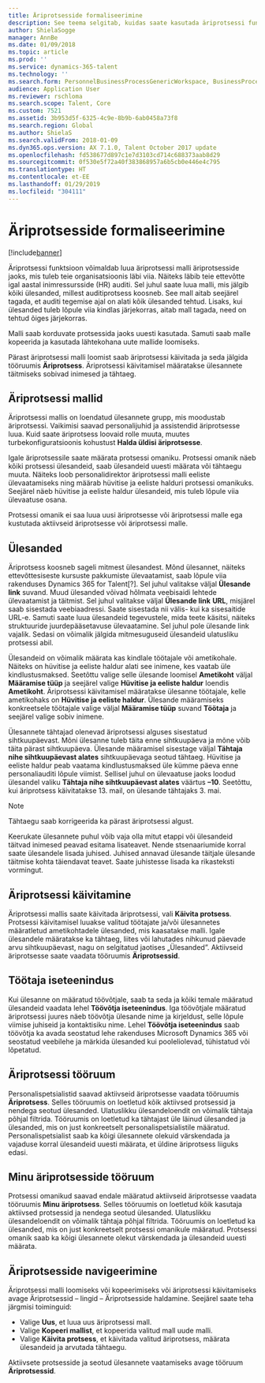 ```yaml
---
title: Äriprotsesside formaliseerimine
description: See teema selgitab, kuidas saate kasutada äriprotsessi funktsiooni, et luua äriprotsessi malli protsesside jaoks, mis tuleb teie organisatsioonis läbi viia.
author: ShielaSogge
manager: AnnBe
ms.date: 01/09/2018
ms.topic: article
ms.prod: ''
ms.service: dynamics-365-talent
ms.technology: ''
ms.search.form: PersonnelBusinessProcessGenericWorkspace, BusinessProcessGenericTemplateListpage, BusinessProcessGenericMyTemplates, BusinessProcessGroupAssignment
audience: Application User
ms.reviewer: rschloma
ms.search.scope: Talent, Core
ms.custom: 7521
ms.assetid: 3b953d5f-6325-4c9e-8b9b-6ab0458a73f8
ms.search.region: Global
ms.author: ShielaS
ms.search.validFrom: 2018-01-09
ms.dyn365.ops.version: AX 7.1.0, Talent October 2017 update
ms.openlocfilehash: fd538677d897c1e7d3103cd714c688373aab8d29
ms.sourcegitcommit: 0f530e5f72a40f383868957a6b5cb0e446e4c795
ms.translationtype: HT
ms.contentlocale: et-EE
ms.lasthandoff: 01/29/2019
ms.locfileid: "304111"
---
```

# <a name="formalize-business-processes"></a>Äriprotsesside formaliseerimine

[!include[banner](includes/banner.md)]

Äriprotsessi funktsioon võimaldab luua äriprotsessi malli äriprotsesside jaoks, mis tuleb teie organisatsioonis läbi viia. Näiteks läbib teie ettevõtte igal aastal inimressursside (HR) auditi. Sel juhul saate luua malli, mis jälgib kõiki ülesanded, millest auditiprotsess koosneb. See mall aitab seejärel tagada, et auditi tegemise ajal on alati kõik ülesanded tehtud. Lisaks, kui ülesanded tuleb lõpule viia kindlas järjekorras, aitab mall tagada, need on tehtud õiges järjekorras.

Malli saab korduvate protsessida jaoks uuesti kasutada. Samuti saab malle kopeerida ja kasutada lähtekohana uute mallide loomiseks.

Pärast äriprotsessi malli loomist saab äriprotsessi käivitada ja seda jälgida tööruumis **Äriprotsess**. Äriprotsessi käivitamisel määratakse ülesannete täitmiseks sobivad inimesed ja tähtaeg.

## <a name="business-process-templates"></a>Äriprotsessi mallid
Äriprotsessi mallis on loendatud ülesannete grupp, mis moodustab äriprotsessi. Vaikimisi saavad personalijuhid ja assistendid äriprotsesse luua. Kuid saate äriprotsess loovaid rolle muuta, muutes turbekonfiguratsioonis kohustust **Halda üldisi äriprotsesse**.

Igale äriprotsessile saate määrata protsessi omaniku. Protsessi omanik näeb kõiki protsessi ülesandeid, saab ülesandeid uuesti määrata või tähtaegu muuta. Näiteks loob personalidirektor äriprotsessi malli eeliste ülevaatamiseks ning määrab hüvitise ja eeliste halduri protsessi omanikuks. Seejärel näeb hüvitise ja eeliste haldur ülesandeid, mis tuleb lõpule viia ülevaatuse osana.

Protsessi omanik ei saa luua uusi äriprotsesse või äriprotsessi malle ega kustutada aktiivseid äriprotsesse või äriprotsessi malle.

## <a name="tasks"></a>Ülesanded
Äriprotsess koosneb sageli mitmest ülesandest. Mõnd ülesannet, näiteks ettevõttesiseste kursuste pakkumiste ülevaatamist, saab lõpule viia rakenduses Dynamics 365 for Talent[?]. Sel juhul valitakse väljal **Ülesande link** suvand. Muud ülesanded võivad hõlmata veebisaidi lehtede ülevaatamist ja täitmist. Sel juhul valitakse väljal **Ülesande link** **URL**, misjärel saab sisestada veebiaadressi. Saate sisestada nii välis- kui ka sisesaitide URL-e. Samuti saate luua ülesandeid tegevustele, mida teete käsitsi, näiteks struktuuride juurdepääsetavuse ülevaatamine. Sel juhul pole ülesande link vajalik. Sedasi on võimalik jälgida mitmesuguseid ülesandeid ulatusliku protsessi abil.

Ülesandeid on võimalik määrata kas kindlale töötajale või ametikohale. Näiteks on hüvitise ja eeliste haldur alati see inimene, kes vaatab üle kindlustusmaksed. Seetõttu valige selle ülesande loomisel **Ametikoht** väljal **Määramise tüüp** ja seejärel valige **Hüvitise ja eeliste haldur** loendis **Ametikoht**. Äriprotsessi käivitamisel määratakse ülesanne töötajale, kelle ametikohaks on **Hüvitise ja eeliste haldur**. Ülesande määramiseks konkreetsele töötajale valige väljal **Määramise tüüp** suvand **Töötaja** ja seejärel valige sobiv inimene.

Ülesannete tähtajad olenevad äriprotsessi alguses sisestatud sihtkuupäevast. Mõni ülesanne tuleb täita enne sihtkuupäeva ja mõne võib täita pärast sihtkuupäeva. Ülesande määramisel sisestage väljal **Tähtaja nihe sihtkuupäevast alates** sihtkuupäevaga seotud tähtaeg. Hüvitise ja eeliste haldur peab vaatama kindlustusmaksed üle kümme päeva enne personaliauditi lõpule viimist. Sellisel juhul on ülevaatuse jaoks loodud ülesandel valiku **Tähtaja nihe sihtkuupäevast alates** väärtus **–10**. Seetõttu, kui äriprotsess käivitatakse 13. mail, on ülesande tähtajaks 3. mai.

> [!NOTE]
> Tähtaegu saab korrigeerida ka pärast äriprotsessi algust.

Keerukate ülesannete puhul võib vaja olla mitut etappi või ülesandeid täitvad inimesed peavad esitama lisateavet. Nende stsenaariumide korral saate ülesandele lisada juhised. Juhised annavad ülesande täitjale ülesande täitmise kohta täiendavat teavet. Saate juhistesse lisada ka rikasteksti vormingut.

## <a name="starting-a-business-process"></a>Äriprotsessi käivitamine
Äriprotsessi mallis saate käivitada äriprotsessi, vali **Käivita protsess**. Protsessi käivitamisel luuakse valitud töötajate ja/või ülesannetes määratletud ametikohtadele ülesanded, mis kaasatakse malli. Igale ülesandele määratakse ka tähtaeg, liites või lahutades nihkunud päevade arvu sihtkuupäevast, nagu on selgitatud jaotises „Ülesanded”. Aktiivseid äriprotsesse saate vaadata tööruumis **Äriprotsessid**.

## <a name="employee-self-service"></a>Töötaja iseteenindus
Kui ülesanne on määratud töövõtjale, saab ta seda ja kõiki temale määratud ülesandeid vaadata lehel **Töövõtja iseteenindus**. Iga töövõtjale määratud äriprotsessi juures näeb töövõtja ülesande nime ja kirjeldust, selle lõpule viimise juhiseid ja kontaktisiku nime. Lehel **Töövõtja iseteenindus** saab töövõtja ka avada seostatud lehe rakenduses Microsoft Dynamics 365 või seostatud veebilehe ja märkida ülesanded kui pooleliolevad, tühistatud või lõpetatud.

## <a name="business-process-workspace"></a>Äriprotsessi tööruum
Personalispetsialistid saavad aktiivseid äriprotsesse vaadata tööruumis **Äriprotsess**. Selles tööruumis on loetletud kõik aktiivsed protsessid ja nendega seotud ülesanded. Ulatuslikku ülesandeloendit on võimalik tähtaja põhjal filtrida. Tööruumis on loetletud ka tähtajast üle läinud ülesanded ja ülesanded, mis on just konkreetselt personalispetsialistile määratud. Personalispetsialist saab ka kõigi ülesannete olekuid värskendada ja vajaduse korral ülesandeid uuesti määrata, et üldine äriprotsess liiguks edasi.

## <a name="my-business-processes-workspace"></a>Minu äriprotsesside tööruum
Protsessi omanikud saavad endale määratud aktiivseid äriprotsesse vaadata tööruumis **Minu äriprotsess**. Selles tööruumis on loetletud kõik kasutaja aktiivsed protsessid ja nendega seotud ülesanded. Ulatuslikku ülesandeloendit on võimalik tähtaja põhjal filtrida. Tööruumis on loetletud ka ülesanded, mis on just konkreetselt protsessi omanikule määratud. Protsessi omanik saab ka kõigi ülesannete olekut värskendada ja ülesandeid uuesti määrata.

## <a name="navigating-business-processes"></a>Äriprotsesside navigeerimine
Äriprotsessi malli loomiseks või kopeerimiseks või äriprotsessi käivitamiseks avage Äriprotsessid – lingid – Äriprotsesside haldamine. Seejärel saate teha järgmisi toiminguid:

- Valige **Uus**, et luua uus äriprotsessi mall.
- Valige **Kopeeri mallist**, et kopeerida valitud mall uude malli.
- Valige **Käivita protsess**, et käivitada valitud äriprotsess, määrata ülesandeid ja arvutada tähtaegu.

Aktiivsete protsesside ja seotud ülesannete vaatamiseks avage tööruum **Äriprotsessid**.

